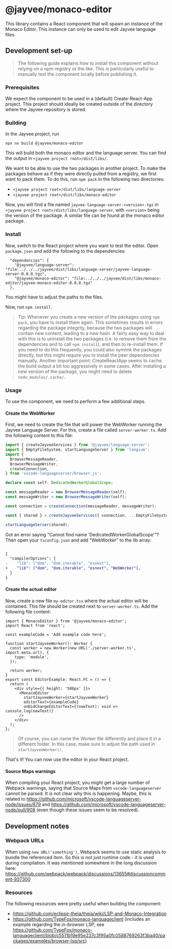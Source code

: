 # @jayvee/monaco-editor

This library contains a React component that will spawn an instance of the Monaco Editor. This instance can only be used to edit Jayvee language files.

## Development set-up

> The following guide explains how to install this component without relying on a npm registry or the like. This is particularly useful to manually test the component locally before publishing it.

### Prerequisites

We expect the component to be used in a (default) Create-React-App project. This project should ideally be created outside of the directory where the Jayvee repository is stored.

### Building

In the Jayvee project, run

```
npx nx build @jayvee/monaco-editor
```

This will build both the monaco editor and the language server. You can find the output in `<jayvee project root>/dist/libs/`.

We want to be able to use the two packages in another project. To make the packages behave as if they were directly pulled from a registry, we first want to pack them. To do this, run `npm pack` in the following two directories:

- `<jayvee project root>/dist/libs/language-server`
- `<jayvee project root>/dist/libs/monaco-editor`

Now, you will find a file named `jayvee-language-server-<version>.tgz` in `<jayvee project root>/dist/libs/language-server`, with `<version>` being the version of the package. A similar file can be found at the monaco editor package.

### Install

Now, switch to the React project where you want to test the editor. Open `package.json` and add the following to the dependencies:

```
  "dependencies": {
    "@jayvee/language-server": "file:../../../jayvee/dist/libs/language-server/jayvee-language-server-0.0.0.tgz",
    "@jayvee/monaco-editor": "file:../../../jayvee/dist/libs/monaco-editor/jayvee-monaco-editor-0.0.0.tgz"
  },
```

You might have to adjust the paths to the files.

Now, run `npm install`.

> Tip: Whenever you create a new version of the packages using `npm pack`, you have to install them again. This sometimes results in errors regarding the package integrity, because the two packages will contain new content, leading to a new hash. A fairly easy way to deal with this is to uninstall the two packages (i.e. to remove them from the dependencies and to call `npm install`), and then to re-install them. If you need to do this frequently, you could also symlink the packages directly, but this might require you to install the peer dependencies manually. Another important point: CreateReactApp seems to cache the build output a bit too aggressively in some cases. After installing a new version of the package, you might need to delete `node_modules/.cache/`.

### Usage

To use the component, we need to perform a few additional steps.

#### Create the WebWorker

First, we need to create the file that will power the WebWorker running the Jayvee Language Server. For this, create a file called `server-worker.ts`. Add the following content to this file:

```ts
import { createJayveeServices } from '@jayvee/language-server';
import { EmptyFileSystem, startLanguageServer } from 'langium';
import {
  BrowserMessageReader,
  BrowserMessageWriter,
  createConnection,
} from 'vscode-languageserver/browser.js';

declare const self: DedicatedWorkerGlobalScope;

const messageReader = new BrowserMessageReader(self);
const messageWriter = new BrowserMessageWriter(self);

const connection = createConnection(messageReader, messageWriter);

const { shared } = createJayveeServices({ connection, ...EmptyFileSystem });

startLanguageServer(shared);
```

Got an error saying "Cannot find name 'DedicatedWorkerGlobalScope'"? Then open your `tsconfig.json` and add "WebWorker" to the lib array:

```diff

{
  "compilerOptions": {
-    "lib": ["dom", "dom.iterable", "esnext"],
+    "lib": ["dom", "dom.iterable", "esnext", "WebWorker"],
  }
}

```

#### Create the actual editor

Now, create a new file `my-editor.tsx` where the actual editor will be contained. This file should be created next to `server-worker.ts`. Add the following file content:

```tsx
import { MonacoEditor } from '@jayvee/monaco-editor';
import React from 'react';

const exampleCode = 'Add example code here';

function startJayveeWorker(): Worker {
  const worker = new Worker(new URL('./server-worker.ts', import.meta.url), {
    type: 'module',
  });

  return worker;
}
export const EditorExample: React.FC = () => {
  return (
    <div style={{ height: '500px' }}>
      <MonacoEditor
        startJayveeWorker={startJayveeWorker}
        editorText={exampleCode}
        onDidChangeEditorText={(newText): void => console.log(newText)}
      />
    </div>
  );
};
```

> Of course, you can name the Worker file differently and place it in a different folder. In this case, make sure to adjust the path used in `startJayveeWorker()`.

That's it! You can now use the editor in your React project.

#### Source Maps warnings

When compiling your React project, you might get a large number of Webpack warnings, saying that Source Maps from `vscode-languageserver` cannot be parsed. It is not clear why this is happening. Maybe, this is related to https://github.com/microsoft/vscode-languageserver-node/issues/879 and https://github.com/microsoft/vscode-languageserver-node/pull/908 (even though these issues seem to be resolved).

## Development notes

### Webpack URLs

When using `new URL('something')`, Webpack seems to use static analysis to bundle the referenced item. So this is not just runtime code - it is used during compilation. It was mentioned somewhere in the long discussion here: https://github.com/webpack/webpack/discussions/13655#discussioncomment-937300

### Resources

The following resources were pretty useful when building the component:

- https://github.com/eclipse-theia/theia/wiki/LSP-and-Monaco-Integration
- https://github.com/TypeFox/monaco-languageclient (includes an example regarding the in-browser LSP, see https://github.com/TypeFox/monaco-languageclient/blob/c5511b19e95e237c3f95a0fc0588769263f3ba40/packages/examples/browser-lsp/src)
